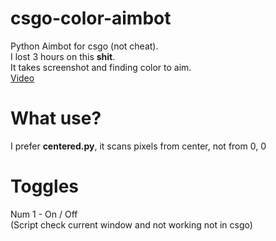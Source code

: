# csgo-color-aimbot
Python Aimbot for csgo (not cheat).<br />
I lost 3 hours on this **shit**.<br />
It takes screenshot and finding color to aim.<br />
[Video](https://youtu.be/Hkrc-ph7iSA)
# What use?
I prefer **centered.py**, it scans pixels from center, not from 0, 0
# Toggles
Num 1 - On / Off<br />
(Script check current window and not working not in csgo)
